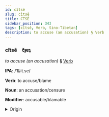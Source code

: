 ```yaml
---
id: cîtsê
slug: cîtsê
title: CTSÊ
sidebar_position: 343
tags: [cîtsê, Verb, Sino-Tibetan]
description: to accuse (an accusation) § Verb
---
```


### cîtsê&emsp;<span kind="abugida">ꞇ̆ɟɐʇ</span>

*to accuse (an accusation)* **§** [Verb](../../tags/Verb)

**IPA**: /ˈt͡ɕit.se/

**Verb**: to accuse/blame

**Noun**: an accusation/censure

**Modifier**: accusable/blamable

<details>
    <summary>Origin</summary>
    Mandarin 指責 zhǐzé /ʈʂǐtsé/<br/>
    <em>Sino-Tibetan Language Family</em>
</details>